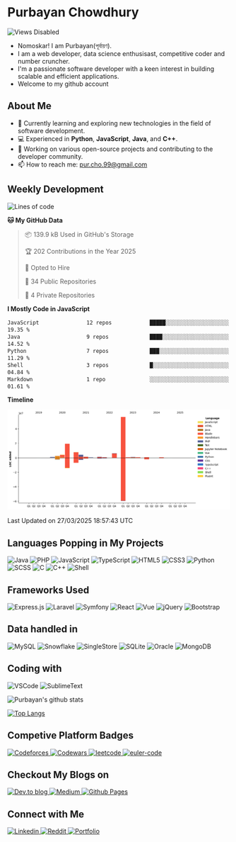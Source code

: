 # Purbayan Chowdhury

![Views Disabled](https://komarev.com/ghpvc?username=shivishbrahma&style=for-the-badge&color=green)

- Nomoskar! I am Purbayan(পূর্বায়ণ).
- I am a web developer, data science enthusisast, competitive coder and number cruncher.
- I'm a passionate software developer with a keen interest in building scalable and efficient applications.
- Welcome to my github account

## About Me

- 🌱 Currently learning and exploring new technologies in the field of software development.
- 💻 Experienced in **Python**, **JavaScript**, **Java**, and **C++**.
- 🔭 Working on various open-source projects and contributing to the developer community.
- 📫 How to reach me: [pur.cho.99@gmail.com](mailto:pur.cho.99@gmail.com)

<!--
## Quote for the Day

![Quote](https://github-readme-quotes.herokuapp.com/quote?theme=dracula)
-->
## Weekly Development
<!--START_SECTION:waka-->
![Lines of code](https://img.shields.io/badge/From%20Hello%20World%20I%27ve%20Written-108.0%20million%20lines%20of%20code-blue)

**🐱 My GitHub Data** 

> 📦 139.9 kB Used in GitHub's Storage 
 > 
> 🏆 202 Contributions in the Year 2025
 > 
> 💼 Opted to Hire
 > 
> 📜 34 Public Repositories 
 > 
> 🔑 4 Private Repositories 
 > 
**I Mostly Code in JavaScript** 

```text
JavaScript               12 repos            █████░░░░░░░░░░░░░░░░░░░░   19.35 % 
Java                     9 repos             ████░░░░░░░░░░░░░░░░░░░░░   14.52 % 
Python                   7 repos             ███░░░░░░░░░░░░░░░░░░░░░░   11.29 % 
Shell                    3 repos             █░░░░░░░░░░░░░░░░░░░░░░░░   04.84 % 
Markdown                 1 repo              ░░░░░░░░░░░░░░░░░░░░░░░░░   01.61 % 
```



**Timeline**

![Lines of Code chart](https://raw.githubusercontent.com/shivishbrahma/shivishbrahma/main/assets/bar_graph.png)


 Last Updated on 27/03/2025 18:57:43 UTC
<!--END_SECTION:waka-->

## Languages Popping in My Projects

![Java](https://img.shields.io/badge/Java-ED8B00?style=for-the-badge&logo=java&logoColor=white)
![PHP](https://img.shields.io/badge/php-%23777BB4.svg?style=for-the-badge&logo=php&logoColor=white)
![JavaScript](https://img.shields.io/badge/JavaScript-F7DF1E?style=for-the-badge&logo=javascript&logoColor=black)
![TypeScript](https://img.shields.io/badge/TypeScript-3178C6?style=for-the-badge&logo=typescript&logoColor=black)
![HTML5](https://img.shields.io/badge/html5-%23E34F26.svg?style=for-the-badge&logo=html5&logoColor=white)
![CSS3](https://img.shields.io/badge/css3-%231572B6.svg?style=for-the-badge&logo=css3&logoColor=white)
![Python](https://img.shields.io/badge/Python-3776AB?style=for-the-badge&logo=python&logoColor=white)
![SCSS](https://img.shields.io/badge/SCSS-hotpink.svg?style=for-the-badge&logo=SASS&logoColor=white)
![C](https://img.shields.io/badge/c-%2300599C.svg?style=for-the-badge&logo=c&logoColor=white)
![C++](https://img.shields.io/badge/C%2B%2B-00599C?style=for-the-badge&logo=c%2B%2B&logoColor=white)
![Shell](https://img.shields.io/badge/shell-%23121011.svg?style=for-the-badge&logo=gnu-bash&logoColor=white)

## Frameworks Used

![Express.js](https://img.shields.io/badge/express.js-%23404d59.svg?style=for-the-badge&logo=express&logoColor=%2361DAFB)
![Laravel](https://img.shields.io/badge/laravel-%23FF2D20.svg?style=for-the-badge&logo=laravel&logoColor=white)
![Symfony](https://img.shields.io/badge/symfony-%23000000.svg?style=for-the-badge&logo=symfony&logoColor=white)
![React](https://img.shields.io/badge/react%20-%2320232a.svg?&style=for-the-badge&logo=react&logoColor=%2361DAFB)
![Vue](https://img.shields.io/badge/vue%20-%2335495e.svg?&style=for-the-badge&logo=vue.js&logoColor=%234FC08D)
![jQuery](https://img.shields.io/badge/jquery%20-%230769AD.svg?&style=for-the-badge&logo=jquery&logoColor=white)
![Bootstrap](https://img.shields.io/badge/bootstrap%20-%23563D7C.svg?&style=for-the-badge&logo=bootstrap&logoColor=white)

## Data handled in

![MySQL](https://img.shields.io/badge/mysql-%2300f.svg?&style=for-the-badge&logo=mysql&logoColor=white)
![Snowflake](https://img.shields.io/badge/Snowflake-29B5E8?style=for-the-badge&logo=snowflake&logoColor=white)
![SingleStore](https://img.shields.io/badge/SingleStore-AA00FF?style=for-the-badge&logo=singlestore&logoColor=white)
![SQLite](https://img.shields.io/badge/sqlite-%2307405e.svg?style=for-the-badge&logo=sqlite&logoColor=white)
![Oracle](https://img.shields.io/badge/Oracle-F80000?style=for-the-badge&logo=oracle&logoColor=white)
![MongoDB](https://img.shields.io/badge/MongoDB-%234ea94b.svg?&style=for-the-badge&logo=mongodb&logoColor=white)

## Coding with

![VSCode](https://img.shields.io/badge/VSCode-007ACC?logo=visual-studio-code&logoColor=white&style=for-the-badge)
![SublimeText](https://img.shields.io/badge/SublimeText-FF9800?logo=sublime-text&logoColor=white&style=for-the-badge)

![Purbayan's github stats](https://github-readme-stats.vercel.app/api?username=shivishbrahma&theme=dracula&count_private=true)

[![Top Langs](https://github-readme-stats.vercel.app/api/top-langs/?username=shivishbrahma&theme=dracula&layout=compact)](https://github.com/shivishbrahma/github-readme-stats)

<!--
## A Meme for Meme Lovers

<img src='https://random-memer.herokuapp.com/' title="Meme" alt="Please refresh the page is the meme doesn't show up.">
-->

## Competive Platform Badges
<a href="https://codeforces.com/profile/shivishnu" target="_blank">
    <img alt="Codeforces" src="https://shivishbrahma-rest-api.netlify.app/cp/codeforces?username=shivishnu&style=for-the-badge"/>
</a>
<a href="https://www.codewars.com/users/shivishbrahma" target="_blank">
    <img alt="Codewars" src="https://www.codewars.com/users/shivishbrahma/badges/large" height="25"/>
</a>
<a href="https://leetcode.com/shivishbrahma/" target="_blank">
    <img alt="leetcode" src="https://img.shields.io/badge/dynamic/json?style=for-the-badge&labelColor=black&color=%23ffa116&label=Solved&query=solvedOverTotal&url=https%3A%2F%2Fbadge.xyli.tech/%2Fapi%2Fusers%2Fshivishbrahma&logo=leetcode&logoColor=yellow"/>
</a>
<a href="https://projecteuler.net/progress=shivishbrahma" target="_blank">
    <img alt="euler-code" src="https://projecteuler.net/profile/shivishbrahma.png"/>
</a>

## Checkout My Blogs on

<a href="https://dev.to/shivishbrahma" target="_blank">
    <img alt="Dev.to blog" src="https://img.shields.io/badge/dev.to-0A0A0A?style=for-the-badge&logo=dev.to&logoColor=white"/>
</a>
<a href="https://shivishbrahma.medium.com/" target="_blank">
    <img alt="Medium" src="https://img.shields.io/badge/Medium-12100E?style=for-the-badge&logo=medium&logoColor=white"/>
</a>
<a href="https://shivishbrahma.github.io/publog/" target="_blank">
    <img alt="Github Pages" src="https://img.shields.io/badge/publog-%23121011.svg?style=for-the-badge&logo=github&logoColor=white"/>
</a>

## Connect with Me
 
<a href="https://www.linkedin.com/in/shivishbrahma/" target="_blank">
  <img
    alt="Linkedin"
    src="https://img.shields.io/badge/linkedin-0077B5?logo=linkedin&logoColor=white&style=for-the-badge"
  />
</a>

<a href="https://www.reddit.com/user/shivishbrahma1" target="_blank">
  <img
    alt="Reddit"
    src="https://img.shields.io/badge/reddit-FF4500?logo=reddit&logoColor=white&style=for-the-badge"
  />
</a>

<a href="https://shivishbrahma.github.io/" target="_blank">
    <img alt="Portfolio" src="https://img.shields.io/badge/portfolio-%23121011.svg?style=for-the-badge&logo=github&logoColor=white"/>
</a>
